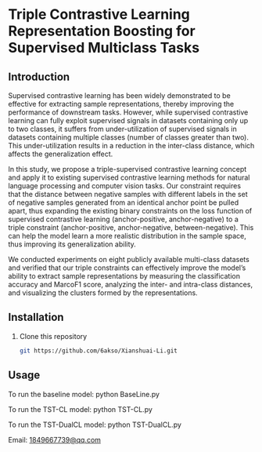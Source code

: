 # Triple Contrastive Learning Representation Boosting for Supervised Multiclass Tasks

## Introduction
Supervised contrastive learning has been widely demonstrated to be effective for extracting sample representations, thereby improving the performance of downstream tasks. However, while supervised contrastive learning can fully exploit supervised signals in datasets containing only up to two classes, it suffers from under-utilization of supervised signals in datasets containing multiple classes (number of classes greater than two). This under-utilization results in a reduction in the inter-class distance, which affects the generalization effect.

In this study, we propose a triple-supervised contrastive learning concept and apply it to existing supervised contrastive learning methods for natural language processing and computer vision tasks. Our constraint requires that the distance between negative samples with different labels in the set of negative samples generated from an identical anchor point be pulled apart, thus expanding the existing binary constraints on the loss function of supervised contrastive learning (anchor-positive, anchor-negative) to a triple constraint (anchor-positive, anchor-negative, between-negative). This can help the model learn a more realistic distribution in the sample space, thus improving its generalization ability.

We conducted experiments on eight publicly available multi-class datasets and verified that our triple constraints can effectively improve the model’s ability to extract sample representations by measuring the classification accuracy and MarcoF1 score, analyzing the inter- and intra-class distances, and visualizing the clusters formed by the representations.

## Installation
1. Clone this repository
   ```bash
   git https://github.com/6akso/Xianshuai-Li.git


## Usage
To run the baseline model:
python BaseLine.py

To run the TST-CL model:
python TST-CL.py

To run the TST-DualCL model:
python TST-DualCL.py

Email: 1849667739@qq.com

